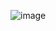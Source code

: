 ![image](https://user-images.githubusercontent.com/111964501/186370639-0e6e80a1-df32-47e6-9de6-0296c0c8921b.png)

